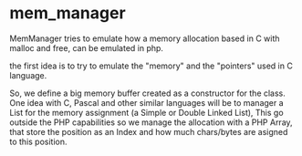 # mem_manager

MemManager tries to emulate how a memory allocation based in C with malloc and free, can be emulated in php.

the first idea is to try to emulate the "memory" and the "pointers" used in C language.

So, we define a big memory buffer created as a constructor for the class.
One idea with C, Pascal and other similar languages will be to manager a List for the memory assignment (a Simple or Double Linked List), This go outside the PHP capabilities so we manage the allocation with a PHP Array, that store the position as an Index and how much chars/bytes are asigned to this position.



